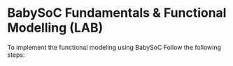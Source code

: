 # BabySoC Fundamentals & Functional Modelling (LAB)

To implement the functional modeling using BabySoC Follow the following steps: 
